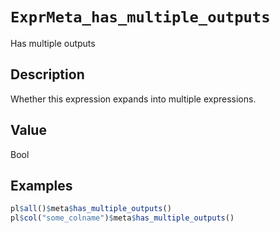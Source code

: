 # `ExprMeta_has_multiple_outputs`

Has multiple outputs


## Description

Whether this expression expands into multiple expressions.


## Value

Bool


## Examples

```r
pl$all()$meta$has_multiple_outputs()
pl$col("some_colname")$meta$has_multiple_outputs()
```



